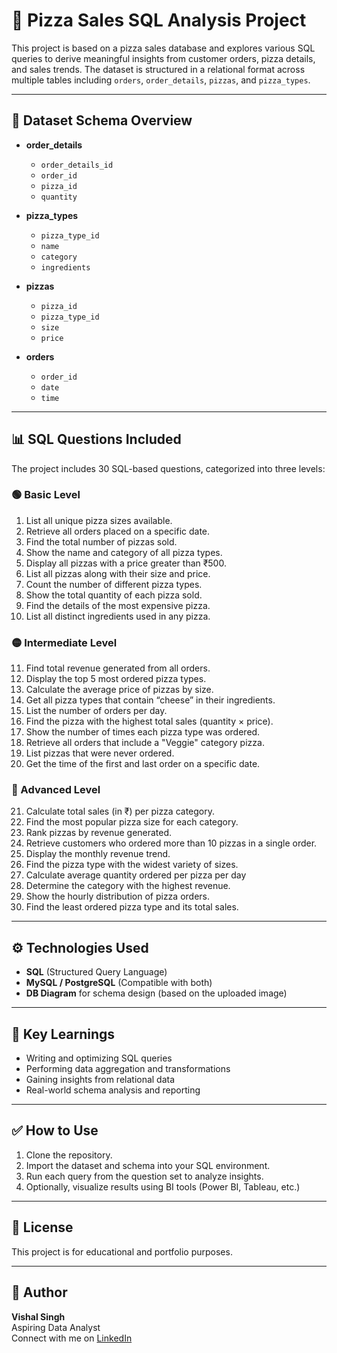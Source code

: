 # 🍕 Pizza Sales SQL Analysis Project

This project is based on a pizza sales database and explores various SQL queries to derive meaningful insights from customer orders, pizza details, and sales trends. The dataset is structured in a relational format across multiple tables including `orders`, `order_details`, `pizzas`, and `pizza_types`.

---

## 📁 Dataset Schema Overview

- **order_details**
  - `order_details_id`
  - `order_id`
  - `pizza_id`
  - `quantity`

- **pizza_types**
  - `pizza_type_id`
  - `name`
  - `category`
  - `ingredients`

- **pizzas**
  - `pizza_id`
  - `pizza_type_id`
  - `size`
  - `price`

- **orders**
  - `order_id`
  - `date`
  - `time`

---

## 📊 SQL Questions Included

The project includes 30 SQL-based questions, categorized into three levels:

### 🟢 Basic Level
1. List all unique pizza sizes available.
2. Retrieve all orders placed on a specific date.
3. Find the total number of pizzas sold.
4. Show the name and category of all pizza types.
5. Display all pizzas with a price greater than ₹500.
6. List all pizzas along with their size and price.
7. Count the number of different pizza types.
8. Show the total quantity of each pizza sold.
9. Find the details of the most expensive pizza.
10. List all distinct ingredients used in any pizza.

### 🟡 Intermediate Level
11. Find total revenue generated from all orders.
12. Display the top 5 most ordered pizza types.
13. Calculate the average price of pizzas by size.
14. Get all pizza types that contain “cheese” in their ingredients.
15. List the number of orders per day.
16. Find the pizza with the highest total sales (quantity × price).
17. Show the number of times each pizza type was ordered.
18. Retrieve all orders that include a "Veggie" category pizza.
19. List pizzas that were never ordered.
20. Get the time of the first and last order on a specific date.

### 🔴 Advanced Level
21. Calculate total sales (in ₹) per pizza category.
22. Find the most popular pizza size for each category.
23. Rank pizzas by revenue generated.
24. Retrieve customers who ordered more than 10 pizzas in a single order.
25. Display the monthly revenue trend.
26. Find the pizza type with the widest variety of sizes.
27. Calculate average quantity ordered per pizza per day
28. Determine the category with the highest revenue.
29. Show the hourly distribution of pizza orders.
30. Find the least ordered pizza type and its total sales.

---

## ⚙️ Technologies Used

- **SQL** (Structured Query Language)
- **MySQL / PostgreSQL** (Compatible with both)
- **DB Diagram** for schema design (based on the uploaded image)

---

## 🧠 Key Learnings

- Writing and optimizing SQL queries
- Performing data aggregation and transformations
- Gaining insights from relational data
- Real-world schema analysis and reporting

---

## ✅ How to Use

1. Clone the repository.
2. Import the dataset and schema into your SQL environment.
3. Run each query from the question set to analyze insights.
4. Optionally, visualize results using BI tools (Power BI, Tableau, etc.)

---

## 📌 License

This project is for educational and portfolio purposes.

---

## 👤 Author

**Vishal Singh**  
Aspiring Data Analyst  
Connect with me on [LinkedIn](linkedin.com/in/vishal-singh-81187426b)
